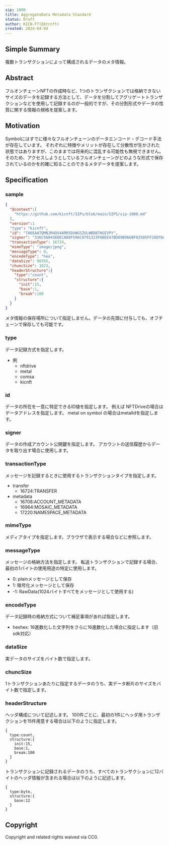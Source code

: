 ```yaml
---
sip: 1000
title: AggregateData Metadata Standard
status: Draft
author: KICN-FT(@ktcnft)
created: 2024-04-04
---
```



## Simple Summary
複数トランザクションによって構成されるデータのメタ情報。

## Abstract
フルオンチェーンNFTの作成時など、1つのトランザクションでは格納できないサイズのデータを記録する方法として、データを分割してアグリゲートトランザクションなどを使用して記録するのが一般的ですが、その分割形式やデータの性質に関する情報の規格を提案します。

## Motivation

Symbolにはすでに様々なフルオンチェーンのデータエンコード・デコード手法が存在しています。
それぞれに特徴やメリットが存在して分散性が生かされた状態ではありますが、このままでは将来的に混乱する可能性も無視できません。
そのため、アクセスしようとしているフルオンチェーンがどのような形式で保存されているのかを的確に知ることのできるメタデータを提案します。


## Specification

### sample

```json
{
  "@context":[
    "https://github.com/kicnft/SIPs/blob/main/SIPS/sip-1000.md"
  ],
  "version":1
  "type": "kicnft",
  "id": "TA6EAATQMNJM4QV4ARM3DVWGSZULWBDB7HGEVPY",
  "signer": "336C560436DECA88F596C0791323F6BEE47BD09B966BF02505FF28EFDAC5BDEB",
  "transactionType": 16724,
  "mimeType": "image/jpeg",
  "messageType": 0,
  "encodeType": "hex",
  "dataSize": 98765,
  "chuncSize": 1023,
  "headerStructure":{
    "type":"count",
    "structure":{
      "init":15,
      "base":1,
      "break":100
    }
  }
}

```

メタ情報の保存場所について指定しません。データの先頭に付与しても、オフチェーンで保存しても可能です。



### type
データ記録方式を指定します。
- 例
  - nftdrive
  - metal
  - comsa
  - kicnft

### id
データの所在を一意に特定できるID値を指定します。
例えば
NFTDriveの場合はデータアドレスを指定します。
metal on symbol の場合はmetalIdを指定します。

### signer
データの作成アカウント公開鍵を指定します。
アカウントの送信履歴からデータを取り出す場合に使用します。

### transactionType
メッセージを記録するときに使用するトランザクションタイプを指定します。

- transfer
  - 16724:TRANSFER
- metadata
  - 16708:ACCOUNT_METADATA
  - 16964:MOSAIC_METADATA
  - 17220:NAMESPACE_METADATA

### mimeType
メディアタイプを指定します。ブラウザで表示する場合などに参照します。


### messageType
メッセージの格納方法を指定します。
転送トランザクションで記録する場合、最初の1バイトの使用用途の特定に使用します。

- 0: plainメッセージとして保存
- 1: 暗号化メッセージとして保存
- -1: RawData(1024バイトすべてをメッセージとして使用する)

### encodeType
データ記録時の格納方式について補足事項があれば指定します。

- hexhex: 16進数化した文字列をさらに16進数化した場合に指定します（旧sdk対応）

### dataSize
実データのサイズをバイト数で指定します。

### chuncSize
1トランザクションあたりに指定するデータのうち、実データ断片のサイズをバイト数で指定します。


### headerStructure
ヘッダ構成について記述します。
100件ごとに、最初の1件にヘッダ用トランザクションを15件用意する場合は以下のように指定します。

```
{
  type:count,
  structure:{
    init:15,
    base:1,
    break:100
  }
}
```

トランザクションに記録されるデータのうち、すべてのトランザクションに12バイトのヘッダ情報が含まれる場合は以下のように記述します。

```
{
  type:byte,
  structure:{
    base:12
  }
}
```

## Copyright

Copyright and related rights waived via CC0.

